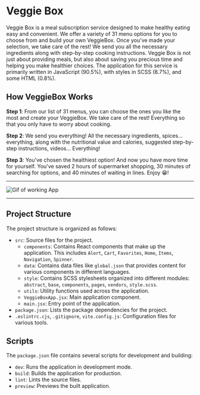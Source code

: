 # Veggie Box

Veggie Box is a meal subscription service designed to make healthy eating easy and convenient. We offer a variety of 31 menu options for you to choose from and build your own VeggieBox. Once you've made your selection, we take care of the rest! We send you all the necessary ingredients along with step-by-step cooking instructions. Veggie Box is not just about providing meals, but also about saving you precious time and helping you make healthier choices. The application for this service is primarily written in JavaScript (90.5%), with styles in SCSS (8.7%), and some HTML (0.8%).

## How VeggieBox Works

**Step 1**: From our list of 31 menus, you can choose the ones you like the most and create your VeggieBox. We take care of the rest! Everything so that you only have to worry about cooking.

**Step 2**: We send you everything! All the necessary ingredients, spices... everything, along with the nutritional value and calories, suggested step-by-step instructions, videos... Everything!

**Step 3**: You've chosen the healthiest option! And now you have more time for yourself. You've saved 2 hours of supermarket shopping, 30 minutes of searching for options, and 40 minutes of waiting in lines. Enjoy 😁!

---

![Gif of working App](https://res.cloudinary.com/ferjen/image/upload/v1674531275/portfolio/projects/gif/VeggieBox_hk61er.gif)

---

## Project Structure

The project structure is organized as follows:

- `src`: Source files for the project.
  - `components`: Contains React components that make up the application. This includes `Alert`, `Cart`, `Favorites`, `Home`, `Items`, `Navigation`, `Spinner`.
  - `data`: Contains data files like `global.json` that provides content for various components in different languages.
  - `style`: Contains SCSS stylesheets organized into different modules: `abstract`, `base`, `components`, `pages`, `vendors`, `style.scss`.
  - `utils`: Utility functions used across the application.
  - `VeggieBoxApp.jsx`: Main application component.
  - `main.jsx`: Entry point of the application.
- `package.json`: Lists the package dependencies for the project.
- `.eslintrc.cjs`, `.gitignore`, `vite.config.js`: Configuration files for various tools.

## Scripts

The `package.json` file contains several scripts for development and building:

- `dev`: Runs the application in development mode.
- `build`: Builds the application for production.
- `lint`: Lints the source files.
- `preview`: Previews the built application.

